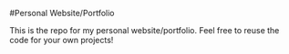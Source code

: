 #Personal Website/Portfolio

This is the repo for my personal website/portfolio. Feel free to reuse the code for your own projects!
